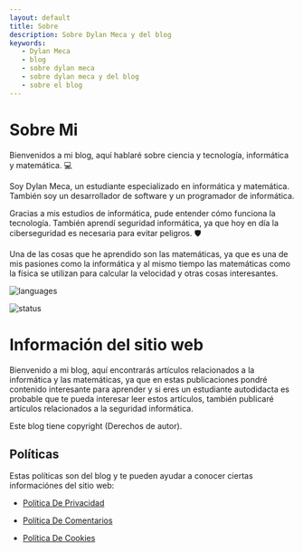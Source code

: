 ```yaml
---
layout: default
title: Sobre
description: Sobre Dylan Meca y del blog
keywords:
   - Dylan Meca
   - blog
   - sobre dylan meca
   - sobre dylan meca y del blog
   - sobre el blog
---
```

  
# Sobre Mi

Bienvenidos a mi blog, aquí hablaré sobre ciencia y tecnología, informática y matemática. 💻

Soy Dylan Meca, un estudiante especializado en informática y matemática. También soy un desarrollador de software y un programador de informática.

Gracias a mis estudios de informática, pude entender cómo funciona la tecnología. También aprendí seguridad informática, ya que hoy en día la ciberseguridad es necesaria para evitar peligros. 🛡

Una de las cosas que he aprendido son las matemáticas, ya que es una de mis pasiones como la informática y al mismo tiempo las matemáticas como la física se utilizan para calcular la velocidad y otras cosas interesantes.

![languages](https://github-readme-stats.vercel.app/api/top-langs/?username=dylanmeca&layout=compact)

![status](https://github-readme-stats.vercel.app/api?username=dylanmeca)

# Información del sitio web

Bienvenido a mi blog, aquí encontrarás artículos relacionados a la informática y las matemáticas, ya que en estas publicaciones pondré contenido interesante para aprender y si eres un estudiante autodidacta es probable que te pueda interesar leer estos artículos, también publicaré artículos relacionados a la seguridad informática.

Este blog tiene copyright (Derechos de autor).

## Políticas

Estas políticas son del blog y te pueden ayudar a conocer ciertas informaciónes del sitio web:

* [Política De Privacidad](https://dylanmeca.github.io/politica-de-privacidad)

* [Política De Comentarios](https://dylanmeca.github.io/politica-de-comentarios)

* [Política De Cookies](https://dylanmeca.github.io/politica-de-cookies)


